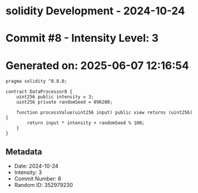 ﻿# solidity Development - 2024-10-24
# Commit #8 - Intensity Level: 3
# Generated on: 2025-06-07 12:16:54
```solidity
pragma solidity ^0.8.0;

contract DataProcessor8 {
    uint256 public intensity = 3;
    uint256 private randomSeed = 896280;

    function processValue(uint256 input) public view returns (uint256) {
        return input * intensity + randomSeed % 100;
    }
}
```
## Metadata
- Date: 2024-10-24
- Intensity: 3
- Commit Number: 8
- Random ID: 352979230
